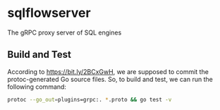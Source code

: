 # sqlflowserver
The gRPC proxy server of SQL engines

## Build and Test

According to https://bit.ly/2BCxGwH, we are supposed to commit the protoc-generated Go source files.  So, to build and test, we can run the following command:

```bash
protoc --go_out=plugins=grpc:. *.proto && go test -v
```
